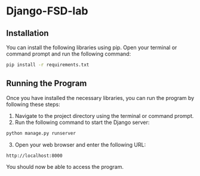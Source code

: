 # Django-FSD-lab

## Installation

You can install the following libraries using pip. Open your terminal or command prompt and run the following command:

```bash
pip install -r requirements.txt
```

## Running the Program

Once you have installed the necessary libraries, you can run the program by following these steps:

1. Navigate to the project directory using the terminal or command prompt.
2. Run the following command to start the Django server:

```bash
python manage.py runserver
```

3. Open your web browser and enter the following URL:

```bash
http://localhost:8000
```

You should now be able to access the program.

